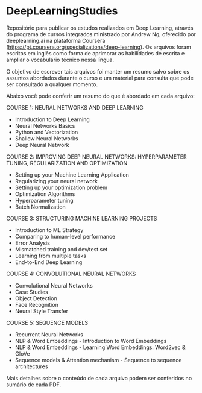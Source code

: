# DeepLearningStudies
Repositório para publicar os estudos realizados em Deep Learning, através do programa de cursos integrados ministrado por Andrew Ng, oferecido por deeplearning.ai na plataforma Coursera (https://pt.coursera.org/specializations/deep-learning). Os arquivos foram escritos em inglês como forma de aprimorar as habilidades de escrita e ampliar o vocabulário técnico nessa língua. 

O objetivo de escrever tais arquivos foi manter um resumo salvo sobre os assuntos abordados durante o curso e um material para consulta que pode ser consultado a qualquer momento. 

Abaixo você pode conferir um resumo do que é abordado em cada arquivo:

COURSE 1: NEURAL NETWORKS AND DEEP LEARNING
* Introduction to Deep Learning
* Neural Networks Basics
* Python and Vectorization
* Shallow Neural Networks
* Deep Neural Network

COURSE 2: IMPROVING DEEP NEURAL NETWORKS: HYPERPARAMETER TUNING, REGULARIZATION AND OPTIMIZATION
* Setting up your Machine Learning Application
* Regularizing your neural network
* Setting up your optimization problem
* Optimization Algorithms
* Hyperparameter tuning
* Batch Normalization

COURSE 3: STRUCTURING MACHINE LEARNING PROJECTS
* Introduction to ML Strategy
* Comparing to human-level performance
* Error Analysis
* Mismatched training and dev/test set
* Learning from multiple tasks
* End-to-End Deep Learning

COURSE 4: CONVOLUTIONAL NEURAL NETWORKS
* Convolutional Neural Networks
* Case Studies
* Object Detection
* Face Recognition
* Neural Style Transfer

COURSE 5: SEQUENCE MODELS
* Recurrent Neural Networks
* NLP & Word Embeddings - Introduction to Word Embeddings
* NLP & Word Embeddings - Learning Word Embeddings: Word2vec & GloVe
* Sequence models & Attention mechanism - Sequence to sequence architectures

Mais detalhes sobre o conteúdo de cada arquivo podem ser conferidos no sumário de cada PDF. 
